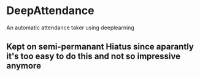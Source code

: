# DeepAttendance
An automatic attendance taker using deeplearning

## Kept on semi-permanant Hiatus since aparantly it's too easy to do this and not so impressive anymore

